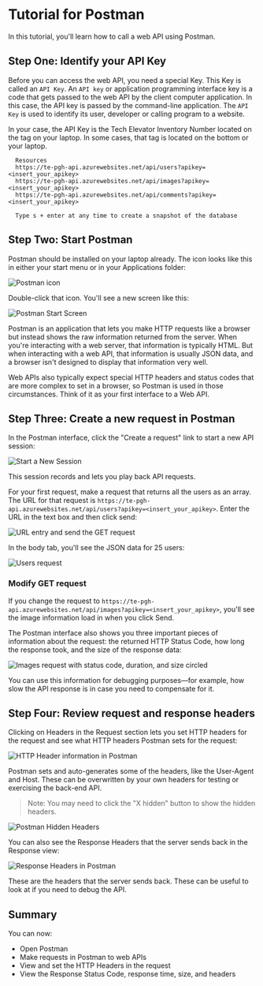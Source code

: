 # Tutorial for Postman

In this tutorial, you'll learn how to call a web API using Postman.

## Step One: Identify your API Key

Before you can access the web API, you need a special Key. This Key is called an `API Key`. An `API key` or application programming interface key is a code that gets passed to the web API by the client computer application. In this case, the API key is passed by the command-line application. The `API Key` is used to identify its user, developer or calling program to a website.

In your case, the API Key is the Tech Elevator Inventory Number located on the tag on your laptop. In some cases, that tag is located on the bottom or your laptop.

```
  Resources
  https://te-pgh-api.azurewebsites.net/api/users?apikey=<insert_your_apikey>
  https://te-pgh-api.azurewebsites.net/api/images?apikey=<insert_your_apikey>
  https://te-pgh-api.azurewebsites.net/api/comments?apikey=<insert_your_apikey>

  Type s + enter at any time to create a snapshot of the database
```
## Step Two: Start Postman

Postman should be installed on your laptop already. The icon looks like this in either your start menu or in your Applications folder:

![Postman icon](./etc/postman-icon.png)

Double-click that icon. You'll see a new screen like this:

![Postman Start Screen](./etc/postman-start-screen.png)

Postman is an application that lets you make HTTP requests like a browser but instead shows the raw information returned from the server. When you're interacting with a web server, that information is typically HTML. But when interacting with a web API, that information is usually JSON data, and a browser isn't designed to display that information very well.

Web APIs also typically expect special HTTP headers and status codes that are more complex to set in a browser, so Postman is used in those circumstances. Think of it as your first interface to a Web API.

## Step Three: Create a new request in Postman

In the Postman interface, click the "Create a request" link to start a new API session:

![Start a New Session](./etc/postman-new-button.png)

This session records and lets you play back API requests.

For your first request, make a request that returns all the users as an array. The URL for that request is `https://te-pgh-api.azurewebsites.net/api/users?apikey=<insert_your_apikey>`. Enter the URL in the text box and then click send:

![URL entry and send the GET request](./etc/get-request-and-send.png)

In the body tab, you'll see the JSON data for 25 users:

![Users request](./etc/get-request-users.png)

### Modify GET request

If you change the request to `https://te-pgh-api.azurewebsites.net/api/images?apikey=<insert_your_apikey>`, you'll see the image information load in when you click Send.

The Postman interface also shows you three important pieces of information about the request: the returned HTTP Status Code, how long the response took, and the size of the response data:

![Images request with status code, duration, and size circled](./etc/images-request-with-details.png)

You can use this information for debugging purposes—for example, how slow the API response is in case you need to compensate for it.

## Step Four: Review request and response headers

Clicking on Headers in the Request section lets you set HTTP headers for the request and see what HTTP headers Postman sets for the request:

![HTTP Header information in Postman](./etc/headers-in-postman.png)

Postman sets and auto-generates some of the headers, like the User-Agent and Host. These can be overwritten by your own headers for testing or exercising the back-end API.

>Note: You may need to click the "X hidden" button to show the hidden headers.

![Postman Hidden Headers](./etc/hidden-headers-in-postman.png)

You can also see the Response Headers that the server sends back in the Response view:

![Response Headers in Postman](./etc/response-headers-in-postman.png)

These are the headers that the server sends back. These can be useful to look at if you need to debug the API.

## Summary

You can now:

- Open Postman
- Make requests in Postman to web APIs
- View and set the HTTP Headers in the request
- View the Response Status Code, response time, size, and headers